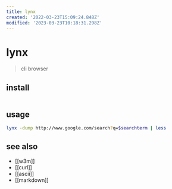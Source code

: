 ```yaml
---
title: lynx
created: '2022-03-23T15:09:24.848Z'
modified: '2023-03-23T10:18:31.298Z'
---
```


# lynx

> cli browser

## install

```sh

```

## usage

```sh
lynx -dump http://www.google.com/search?q=$searchterm | less
```

## see also

- [[w3m]]
- [[curl]]
- [[ascii]]
- [[markdown]]
